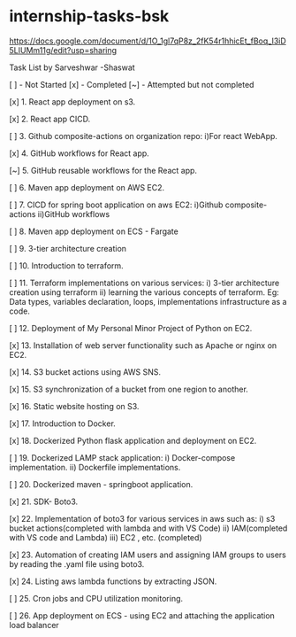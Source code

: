 # internship-tasks-bsk
https://docs.google.com/document/d/1O_1gl7qP8z_2fK54r1hhicEt_fBoq_I3iD5LIUMm11g/edit?usp=sharing

Task List by Sarveshwar
-Shaswat

[ ] - Not Started
[x] - Completed
[~] - Attempted but not completed


[x] 1. React app deployment on s3.

[x] 2. React app CICD.

[ ] 3. Github composite-actions on organization repo: 
  i)For react WebApp.
  
[x] 4. GitHub workflows for React app.

[~] 5. GitHub reusable workflows for the React app.

[ ] 6. Maven app deployment on AWS EC2.

[ ] 7. CICD for spring boot application on aws EC2: 
  i)Github composite-actions ii)GitHub workflows
  
[ ] 8. Maven app deployment on ECS - Fargate

[ ] 9. 3-tier architecture creation

[ ] 10. Introduction to terraform.

[ ] 11. Terraform implementations on various services: 
  i) 3-tier architecture creation using terraform 
  ii) learning the various concepts of terraform. Eg: Data types, variables declaration, loops, implementations infrastructure as a code.
  
[ ] 12. Deployment of My Personal Minor Project of Python on EC2.

[x] 13. Installation of web server functionality such as Apache or nginx on EC2.

[x] 14. S3 bucket actions using AWS SNS.

[x] 15. S3 synchronization of a bucket from one region to another.

[x] 16. Static website hosting on S3.

[x] 17. Introduction to Docker.

[x] 18. Dockerized Python flask application and deployment on EC2.

[ ] 19. Dockerized LAMP stack application: 
  i) Docker-compose implementation. 
  ii) Dockerfile implementations.
  
[ ] 20. Dockerized maven - springboot application.

[x] 21. SDK- Boto3.

[x] 22. Implementation of boto3 for various services in aws such as: 
  i) s3 bucket actions(completed with lambda and with VS Code) 
  ii) IAM(completed with VS code and Lambda) 
  iii) EC2 , etc. (completed)
  
[x] 23. Automation of creating IAM users and assigning IAM groups to users by reading the .yaml file using boto3.

[x] 24. Listing aws lambda functions by extracting JSON.

[ ] 25. Cron jobs and CPU utilization monitoring.

[ ] 26. App deployment on ECS - using EC2 and attaching the application load balancer


